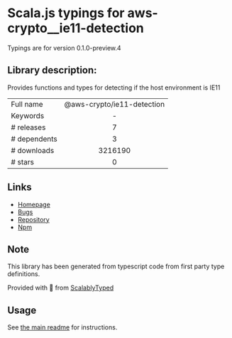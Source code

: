 
# Scala.js typings for aws-crypto__ie11-detection

Typings are for version 0.1.0-preview.4

## Library description:
Provides functions and types for detecting if the host environment is IE11

|                    |                 |
| ------------------ | :-------------: |
| Full name          | @aws-crypto/ie11-detection |
| Keywords           | - |
| # releases         | 7 |
| # dependents       | 3 |
| # downloads        | 3216190 |
| # stars            | 0 |

## Links
- [Homepage](https://github.com/aws/aws-sdk-js-crypto-helpers#readme)
- [Bugs](https://github.com/aws/aws-sdk-js-crypto-helpers/issues)
- [Repository](https://github.com/aws/aws-sdk-js-crypto-helpers)
- [Npm](https://www.npmjs.com/package/%40aws-crypto%2Fie11-detection)
    


## Note
This library has been generated from typescript code from first party type definitions.

Provided with :purple_heart: from [ScalablyTyped](https://github.com/oyvindberg/ScalablyTyped)

## Usage
See [the main readme](../../readme.md) for instructions.


